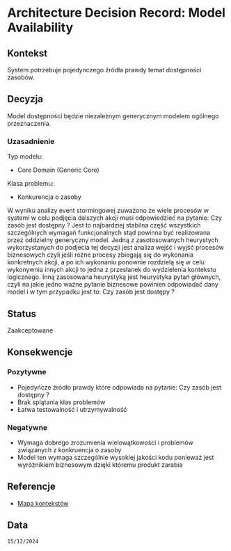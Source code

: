 # Architecture Decision Record: Model Availability

## Kontekst
System potrzebuje pojedynczego źródła prawdy temat dostępności zasobów.

## Decyzja

Model dostępności będzie niezależnym generycznym modelem ogólnego przeznaczenia.

### Uzasadnienie
Typ modelu:
  - Core Domain (Generic Core)

Klasa problemu:
  - Konkurencja o zasoby

W wyniku analizy event stormingowej zuważono że wiele procesów w systemi w celu podjęcia dalszych akcji  musi odpowiedzieć na pytanie: Czy zasób jest dostępny ? Jest to najbardziej stabilna część wszystkich szczególnych wymagań funkcjonalnych stąd powinna być realizowana przez oddzielny generyczny model. Jedną z zasotosowanych heurystych wykorzystanych do podjecia tej decyzji jest analiza wejść i wyjść procesów biznesowych czyli jeśli różne procesy zbiegają się do wykonania konkretnych akcji, a po ich wykonaniu ponownie rozdzielą się w celu wykonywnia innych akcji to jedna z przesłanek do wydzielenia kontekstu logicznego. Inną zasosowana heurystyką jest heurystyka pytań głównych, czyli na jakie jedno ważne pytanie biznesowe powinien odpowiadać dany model i w tym przypadku jest to: Czy zasób jest dostępy ?

## Status

Zaakceptowane

## Konsekwencje

### Pozytywne
- Pojedyńcze źródło prawdy które odpowiada na pytanie: Czy zasób jest dostępny ?
- Brak splątania klas problemów
- Łatwa testowalność i utrzymywalność

### Negatywne
- Wymaga dobrego zrozumienia wielowątkowości i problemów związanych z konkruencja o zasoby
- Model ten wymaga szczególnie wysokiej jakości kodu ponieważ jest wyróżnikiem biznesowym dzięki któremu produkt zarabia


## Referencje
- [Mapa kontekstów](https://github.com/wrzchwc/software-system-design/blob/main/1/README.md#mapa-kontekst%C3%B3w)

## Data

``15/12/2024``